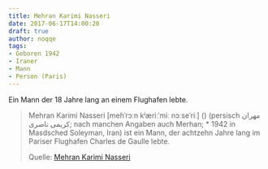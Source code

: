 ```yaml
---
title: Mehran Karimi Nasseri
date: 2017-06-17T14:00:20
draft: true
author: noqqe
tags:
- Geboren 1942
- Iraner
- Mann
- Person (Paris)
---
```


Ein Mann der 18 Jahre lang an einem Flughafen lebte.

> Mehran Karimi Nasseri [meɦˈrɔːn kʲæriːˈmiː nɔːseˈriː] () (persisch مهران کریمی
> ناصری; nach manchen Angaben auch Merhan; * 1942 in Masdsched Soleyman, Iran)
> ist ein Mann, der achtzehn Jahre lang im Pariser Flughafen Charles de Gaulle
> lebte.
>
> Quelle: [Mehran Karimi Nasseri](https://de.wikipedia.org/wiki/Mehran_Karimi_Nasseri)
